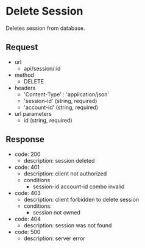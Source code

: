 # Delete Session
Deletes session from database.

## Request
- url
  - api/session/:id
- method
  - DELETE
- headers
  - 'Content-Type' : 'application/json'
  - 'session-id' (string, required)
  - 'account-id' (string, required)
- url parameters
  - id (string, required)

## Response
- code: 200
  - description: session deleted
- code: 401
  - description: client not authorized
  - conditions
    - session-id account-id combo invalid
- code: 403
  - description: client forbidden to delete session
  - conditions:
    - session not owned
- code: 404
  - description: session was not found
- code: 500
  - description: server error
